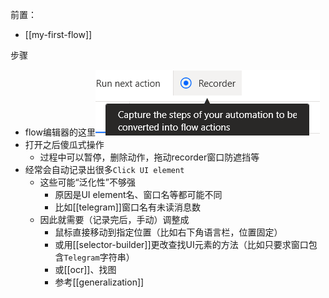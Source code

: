 前置：
- [[my-first-flow]]

步骤
- flow编辑器的这里![](recording.png)
- 打开之后傻瓜式操作
  - 过程中可以暂停，删除动作，拖动recorder窗口防遮挡等
- 经常会自动记录出很多`Click UI element`
  - 这些可能“泛化性”不够强
    - 原因是UI element名、窗口名等都可能不同
    - 比如[[telegram]]窗口名有未读消息数
  - 因此就需要（记录完后，手动）调整成
    - 鼠标直接移动到指定位置（比如右下角语言栏，位置固定）
    - 或用[[selector-builder]]更改查找UI元素的方法（比如只要求窗口包含`Telegram`字符串）
    - 或[[ocr]]、找图
    - 参考[[generalization]]